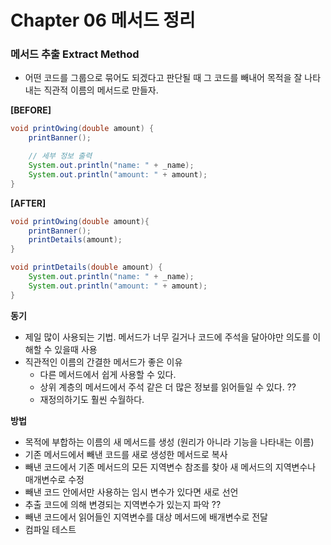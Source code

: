 # Chapter 06 메서드 정리

### 메서드 추출 Extract Method
- 어떤 코드를 그룹으로 묶어도 되겠다고 판단될 때 그 코드를 빼내어 목적을 잘 나타내는 직관적 이름의 메서드로 만들자.  

**[BEFORE]**
```java
void printOwing(double amount) {
    printBanner();

    // 세부 정보 출력
    System.out.println("name: " + _name);
    System.out.println("amount: " + amount);
}
```

**[AFTER]**
```java
void printOwing(double amount){
    printBanner();
    printDetails(amount);
}

void printDetails(double amount) {
    System.out.println("name: " + _name);
    System.out.println("amount: " + amount);
}
```
**동기**
- 제일 많이 사용되는 기법. 메서드가 너무 길거나 코드에 주석을 달아야만 의도를 이해할 수 있을때 사용  
- 직관적인 이름의 간결한 메서드가 좋은 이유
  - 다른 메서드에서 쉽게 사용할 수 있다. 
  - 상위 계층의 메서드에서 주석 같은 더 많은 정보를 읽어들일 수 있다. ??
  - 재정의하기도 훨씬 수월하다.

**방법**
- 목적에 부합하는 이름의 새 메서드를 생성 (원리가 아니라 기능을 나타내는 이름)
- 기존 메서드에서 빼낸 코드를 새로 생성한 메서드로 복사
- 빼낸 코드에서 기존 메서드의 모든 지역변수 참조를 찾아 새 메서드의 지역변수나 매개변수로 수정
- 빼낸 코드 안에서만 사용하는 임시 변수가 있다면 새로 선언
- 추출 코드에 의해 변경되는 지역변수가 있는지 파악 ??
- 빼낸 코드에서 읽어들인 지역변수를 대상 메서드에 배개변수로 전달 
- 컴파일 테스트 